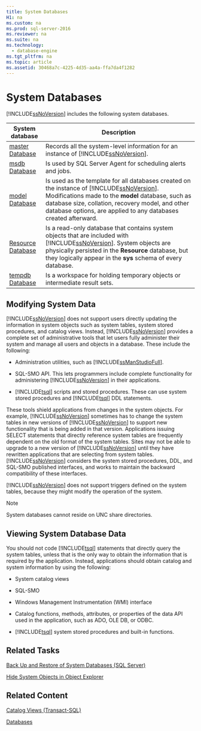 ```yaml
---
title: System Databases
H1: na
ms.custom: na
ms.prod: sql-server-2016
ms.reviewer: na
ms.suite: na
ms.technology: 
  - database-engine
ms.tgt_pltfrm: na
ms.topic: article
ms.assetid: 30468a7c-4225-4d35-aa4a-ffa7da4f1282
---
```

# System Databases
  [!INCLUDE[ssNoVersion](../../Token/Other/ssNoVersion_md.md)] includes the following system databases.  
  
|System database|Description|  
|---------------------|-----------------|  
|[master Database](../../Topics/TopicNameNotContainA/master-Database.md)|Records all the system\-level information for an instance of [!INCLUDE[ssNoVersion](../../Token/Other/ssNoVersion_md.md)].|  
|[msdb Database](../../Topics/TopicNameNotContainA/msdb-Database.md)|Is used by SQL Server Agent for scheduling alerts and jobs.|  
|[model Database](../../Topics/TopicNameNotContainA/model-Database.md)|Is used as the template for all databases created on the instance of [!INCLUDE[ssNoVersion](../../Token/Other/ssNoVersion_md.md)]. Modifications made to the **model** database, such as database size, collation, recovery model, and other database options, are applied to any databases created afterward.|  
|[Resource Database](../../Topics/TopicNameNotContainA/Resource-Database.md)|Is a read\-only database that contains system objects that are included with [!INCLUDE[ssNoVersion](../../Token/Other/ssNoVersion_md.md)]. System objects are physically persisted in the **Resource** database, but they logically appear in the **sys** schema of every database.|  
|[tempdb Database](../../Topics/TopicNameNotContainA/tempdb-Database.md)|Is a workspace for holding temporary objects or intermediate result sets.|  
  
## Modifying System Data  
 [!INCLUDE[ssNoVersion](../../Token/Other/ssNoVersion_md.md)] does not support users directly updating the information in system objects such as system tables, system stored procedures, and catalog views. Instead, [!INCLUDE[ssNoVersion](../../Token/Other/ssNoVersion_md.md)] provides a complete set of administrative tools that let users fully administer their system and manage all users and objects in a database. These include the following:  
  
-   Administration utilities, such as [!INCLUDE[ssManStudioFull](../../Token/Other/ssManStudioFull_md.md)].  
  
-   SQL\-SMO API. This lets programmers include complete functionality for administering [!INCLUDE[ssNoVersion](../../Token/Other/ssNoVersion_md.md)] in their applications.  
  
-   [!INCLUDE[tsql](../../Token/Other/tsql_md.md)] scripts and stored procedures. These can use system stored procedures and [!INCLUDE[tsql](../../Token/Other/tsql_md.md)] DDL statements.  
  
 These tools shield applications from changes in the system objects. For example, [!INCLUDE[ssNoVersion](../../Token/Other/ssNoVersion_md.md)] sometimes has to change the system tables in new versions of [!INCLUDE[ssNoVersion](../../Token/Other/ssNoVersion_md.md)] to support new functionality that is being added in that version. Applications issuing SELECT statements that directly reference system tables are frequently dependent on the old format of the system tables. Sites may not be able to upgrade to a new version of [!INCLUDE[ssNoVersion](../../Token/Other/ssNoVersion_md.md)] until they have rewritten applications that are selecting from system tables. [!INCLUDE[ssNoVersion](../../Token/Other/ssNoVersion_md.md)] considers the system stored procedures, DDL, and SQL\-SMO published interfaces, and works to maintain the backward compatibility of these interfaces.  
  
 [!INCLUDE[ssNoVersion](../../Token/Other/ssNoVersion_md.md)] does not support triggers defined on the system tables, because they might modify the operation of the system.  
  
> [!NOTE]  
>  System databases cannot reside on UNC share directories.  
  
## Viewing System Database Data  
 You should not code [!INCLUDE[tsql](../../Token/Other/tsql_md.md)] statements that directly query the system tables, unless that is the only way to obtain the information that is required by the application. Instead, applications should obtain catalog and system information by using the following:  
  
-   System catalog views  
  
-   SQL\-SMO  
  
-   Windows Management Instrumentation \(WMI\) interface  
  
-   Catalog functions, methods, attributes, or properties of the data API used in the application, such as ADO, OLE DB, or ODBC.  
  
-   [!INCLUDE[tsql](../../Token/Other/tsql_md.md)] system stored procedures and built\-in functions.  
  
## Related Tasks  
 [Back Up and Restore of System Databases &#40;SQL Server&#41;](../../Topics/TopicNameNotContainA/Back-Up-and-Restore-of-System-Databases--SQL-Server-.md)  
  
 [Hide System Objects in Object Explorer](../Topic/Hide%20System%20Objects%20in%20Object%20Explorer.md)  
  
## Related Content  
 [Catalog Views &#40;Transact-SQL&#41;](../Topic/Catalog%20Views%20\(Transact-SQL\).md)  
  
 [Databases](../../Topics/TopicNameNotContainA/Databases.md)  
  
  